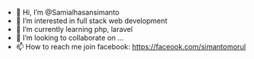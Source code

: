 - 👋 Hi, I’m @Samialhasansimanto
- 👀 I’m interested in full stack web development
- 🌱 I’m currently learning php, laravel
- 💞️ I’m looking to collaborate on ...
- 📫 How to reach me join facebook: https://faceook.com/simantomorul

<!---
Samialhasansimanto/Samialhasansimanto is a ✨ special ✨ repository because its `README.md` (this file) appears on your GitHub profile.
You can click the Preview link to take a look at your changes.
--->
